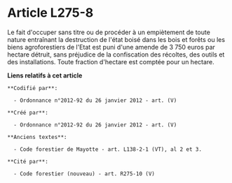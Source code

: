 # Article L275-8

Le fait d'occuper sans titre ou de procéder à un empiètement de toute nature entraînant la destruction de l'état boisé dans
les bois et forêts ou les biens agroforestiers de l'Etat est puni d'une amende de 3 750 euros par hectare détruit, sans
préjudice de la confiscation des récoltes, des outils et des installations. Toute fraction d'hectare est comptée pour un
hectare.

**Liens relatifs à cet article**

	**Codifié par**:

	  - Ordonnance n°2012-92 du 26 janvier 2012 - art. (V)

	**Créé par**:

	  - Ordonnance n°2012-92 du 26 janvier 2012 - art. (V)

	**Anciens textes**:

	  - Code forestier de Mayotte - art. L138-2-1 (VT), al 2 et 3.

	**Cité par**:

	  - Code forestier (nouveau) - art. R275-10 (V)
